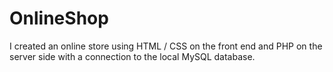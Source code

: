 # OnlineShop
I created an online store using HTML / CSS on the front end and PHP on the server side with a connection to the local MySQL database.

